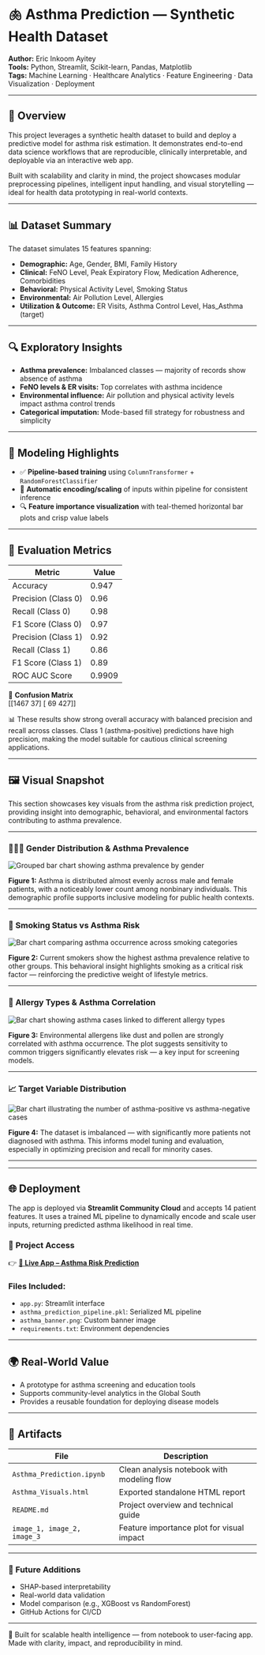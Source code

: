 # 🫁 Asthma Prediction — Synthetic Health Dataset

**Author:** Eric Inkoom Ayitey  
**Tools:** Python, Streamlit, Scikit-learn, Pandas, Matplotlib  
**Tags:** Machine Learning · Healthcare Analytics · Feature Engineering · Data Visualization · Deployment

---

## 📌 Overview

This project leverages a synthetic health dataset to build and deploy a predictive model for asthma risk estimation. It demonstrates end-to-end data science workflows that are reproducible, clinically interpretable, and deployable via an interactive web app.

Built with scalability and clarity in mind, the project showcases modular preprocessing pipelines, intelligent input handling, and visual storytelling — ideal for health data prototyping in real-world contexts.

---

## 📊 Dataset Summary

The dataset simulates 15 features spanning:

- **Demographic:** Age, Gender, BMI, Family History  
- **Clinical:** FeNO Level, Peak Expiratory Flow, Medication Adherence, Comorbidities  
- **Behavioral:** Physical Activity Level, Smoking Status  
- **Environmental:** Air Pollution Level, Allergies  
- **Utilization & Outcome:** ER Visits, Asthma Control Level, Has_Asthma (target)

---

## 🔍 Exploratory Insights

- **Asthma prevalence:** Imbalanced classes — majority of records show absence of asthma
- **FeNO levels & ER visits:** Top correlates with asthma incidence
- **Environmental influence:** Air pollution and physical activity levels impact asthma control trends
- **Categorical imputation:** Mode-based fill strategy for robustness and simplicity

---

## 🧠 Modeling Highlights

- ✅ **Pipeline-based training** using `ColumnTransformer` + `RandomForestClassifier`
- 🔁 **Automatic encoding/scaling** of inputs within pipeline for consistent inference
- 🔍 **Feature importance visualization** with teal-themed horizontal bar plots and crisp value labels

---

## 🔢 Evaluation Metrics

| Metric               | Value  |
|----------------------|--------|
| Accuracy             | 0.947  |
| Precision (Class 0)  | 0.96   |
| Recall (Class 0)     | 0.98   |
| F1 Score (Class 0)   | 0.97   |
| Precision (Class 1)  | 0.92   |
| Recall (Class 1)     | 0.86   |
| F1 Score (Class 1)   | 0.89   |
| ROC AUC Score        | 0.9909 |

🧮 **Confusion Matrix**  
      [[1467 37]
      [ 69 427]]


📊 These results show strong overall accuracy with balanced precision and recall across classes. Class 1 (asthma-positive) predictions have high precision, making the model suitable for cautious clinical screening applications.

---

## 🖼️ Visual Snapshot

This section showcases key visuals from the asthma risk prediction project, providing insight into demographic, behavioral, and environmental factors contributing to asthma prevalence.

---

### 🧑‍🤝‍🧑 Gender Distribution & Asthma Prevalence

![Grouped bar chart showing asthma prevalence by gender](image_2.png)

**Figure 1:** Asthma is distributed almost evenly across male and female patients, with a noticeably lower count among nonbinary individuals. This demographic profile supports inclusive modeling for public health contexts.

---

### 🚬 Smoking Status vs Asthma Risk

![Bar chart comparing asthma occurrence across smoking categories](image_3.png)

**Figure 2:** Current smokers show the highest asthma prevalence relative to other groups. This behavioral insight highlights smoking as a critical risk factor — reinforcing the predictive weight of lifestyle metrics.

---

### 🌾 Allergy Types & Asthma Correlation

![Bar chart showing asthma cases linked to different allergy types](image_4.png)

**Figure 3:** Environmental allergens like dust and pollen are strongly correlated with asthma occurrence. The plot suggests sensitivity to common triggers significantly elevates risk — a key input for screening models.

---

### 📈 Target Variable Distribution

![Bar chart illustrating the number of asthma-positive vs asthma-negative cases](image_1.png)

**Figure 4:** The dataset is imbalanced — with significantly more patients not diagnosed with asthma. This informs model tuning and evaluation, especially in optimizing precision and recall for minority cases.

---



---

## 🌐 Deployment

The app is deployed via **Streamlit Community Cloud** and accepts 14 patient features. It uses a trained ML pipeline to dynamically encode and scale user inputs, returning predicted asthma likelihood in real time.

### 🚀 **Project Access**

👉 **[🔗 Live App – Asthma Risk Prediction](https://asthma-prediction-app-edksy83arxrfajqyzfnmtv.streamlit.app/)**  

### Files Included:

- `app.py`: Streamlit interface  
- `asthma_prediction_pipeline.pkl`: Serialized ML pipeline  
- `asthma_banner.png`: Custom banner image  
- `requirements.txt`: Environment dependencies

---

## 🌍 Real-World Value

- A prototype for asthma screening and education tools  
- Supports community-level analytics in the Global South  
- Provides a reusable foundation for deploying disease models

---

## 📂 Artifacts

| File                          | Description                                  |
|------------------------------|----------------------------------------------|
| `Asthma_Prediction.ipynb`    | Clean analysis notebook with modeling flow   |
| `Asthma_Visuals.html`        | Exported standalone HTML report              |
| `README.md`                  | Project overview and technical guide         |
| `image_1, image_2, image_3`  | Feature importance plot for visual impact    |

---

### 🧪 Future Additions

- SHAP-based interpretability  
- Real-world data validation  
- Model comparison (e.g., XGBoost vs RandomForest)  
- GitHub Actions for CI/CD

---

🚀 Built for scalable health intelligence — from notebook to user-facing app.  
Made with clarity, impact, and reproducibility in mind.
